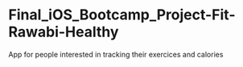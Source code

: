 # Final_iOS_Bootcamp_Project-Fit-Rawabi-Healthy
App for people interested in tracking their exercices and calories
